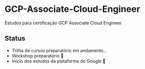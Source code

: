 # GCP-Associate-Cloud-Engineer

Estudos para certificação GCP Associate Cloud Engineer

## Status
- Trilha de cursos preparatório em andamento...
- Workshop preparatório :tada:
- Inicio dos estudos da plataforma do Google :construction: